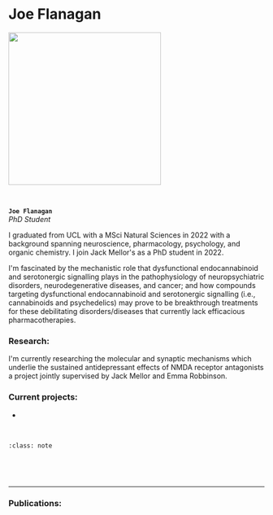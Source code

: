 # Joe Flanagan  


<img src="https://www.beckenhamrunning.co.uk/wp-content/uploads/2020/02/Person-silhouette.png" width="300">


&nbsp;

**`Joe Flanagan`**  
_PhD Student_  
[<i class="fa-brands fa-twitter fa-lg" style="color:#2a67cf"></i>](https://www.twitter.com)
[<i class="fa-brands fa-linkedin-in fa-lg" style="color:#5a97d8"></i>](https://www.linkedin.com)
[<i class="fa-brands fa-researchgate" style="color: #57dba8;"></i>](https://www.researchgate.com)
[<i class="fa-brands fa-orcid" style="color: #6eee5d;"></i>](https://www.orcid.org)
[<i class="fa-brands fa-github" style="color: #696969;"></i>](https://www.github.com)
[<i class="fa-solid fa-building-columns" style="color: #d74242;"></i>](http://www.bristol.ac.uk/phys-pharm-neuro/)
[<i class="fa-solid fa-envelope"></i>](mailto:USERNAME@ORGANIZATION.NET)

I graduated from UCL with a MSci Natural Sciences in 2022 with a background spanning neuroscience, pharmacology, psychology, and organic chemistry. 
I join Jack Mellor's as a PhD student in 2022.

I'm fascinated by the mechanistic role that dysfunctional endocannabinoid and serotonergic signalling 
plays in the pathophysiology of neuropsychiatric disorders, neurodegenerative diseases, 
and cancer; and how compounds targeting dysfunctional endocannabinoid and serotonergic 
signalling (i.e., cannabinoids and psychedelics) may prove to be breakthrough treatments for these 
debilitating disorders/diseases that currently lack efficacious pharmacotherapies.
 

### Research:

I'm currently researching the molecular and synaptic mechanisms which underlie the sustained antidepressant 
effects of NMDA receptor antagonists a project jointly supervised by Jack Mellor and Emma Robbinson. 

### Current projects:

- 



&nbsp;


```{admonition} Outside of the lab
:class: note



``` 


&nbsp;

---


### Publications:

